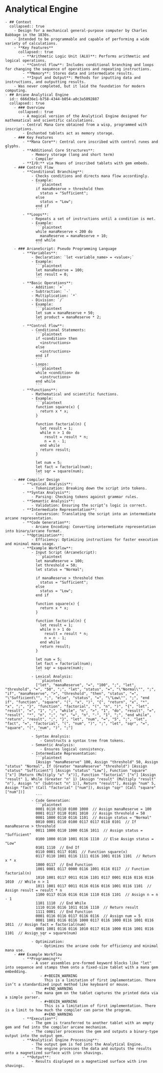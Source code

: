# Analytical Engine
	- ## Context
	  collapsed:: true
		- Design for a mechanical general-purpose computer by Charles Babbage in the 1830s.
		- Intended to be programmable and capable of performing a wide variety of calculations.
		- **Key Features**
		  collapsed:: true
			- **Arithmetic Logic Unit (ALU)**: Performs arithmetic and logical operations.
			- **Control Flow**: Includes conditional branching and loops for changing the sequence of operations and repeating instructions.
			- **Memory**: Stores data and intermediate results.
			- **Input and Output**: Methods for inputting data and instructions, and outputting results.
		- Was never completed, but it laid the foundation for modern computing.
	- ## Arcane Analytical Engine
	  id:: 666d36e1-b758-4344-b054-a0c3a5092887
	  collapsed:: true
		- ### Overview
		  collapsed:: true
			- A magical version of the Analytical Engine designed for mathematical and scientific calculations.
			- Central Mana Core obtained from a wisp, programmed with inscriptions.
			- Enchanted tablets act as memory storage.
		- ### Key Features
			- **Mana Core**: Central core inscribed with control runes and glyphs.
			- **Additional Core Structures**:
				- Memory storage (long and short term)
				- Compiler
			- **I/O:** via Means of inscribed tablets with gem embeds.
		- ### Control Flow
			- **Conditional Branching**:
				- Checks conditions and directs mana flow accordingly.
				- Example:
				  ```plaintext
				  if manaReserve > threshold then
				    status = "Sufficient";
				  else
				    status = "Low";
				  end if
				  ```
			- **Loops**:
				- Repeats a set of instructions until a condition is met.
				- Example:
				  ```plaintext
				  while manaReserve < 200 do
				    manaReserve = manaReserve + 10;
				  end while
				  ```
		- ### ArcaneScript: Pseudo Programming Language
			- **Variables**:
				- Declaration: `let <variable_name> = <value>;`
				- Example:
				  ```plaintext
				  let manaReserve = 100;
				  let result = 0;
				  ```
			- **Basic Operations**:
				- Addition: `+`
				- Subtraction: `-`
				- Multiplication: `*`
				- Division: `/`
				- Example:
				  ```plaintext
				  let sum = manaReserve + 50;
				  let product = manaReserve * 2;
				  ```
			- **Control Flow**:
				- Conditional Statements:
				  ```plaintext
				  if <condition> then
				    <instructions>
				  else
				    <instructions>
				  end if
				  ```
				- Loops:
				  ```plaintext
				  while <condition> do
				    <instructions>
				  end while
				  ```
			- **Functions**:
				- Mathematical and scientific functions.
				- Example:
				  ```plaintext
				  function square(x) {
				    return x * x;
				  }
				  
				  function factorial(n) {
				    let result = 1;
				    while n > 1 do
				      result = result * n;
				      n = n - 1;
				    end while
				    return result;
				  }
				  
				  let num = 5;
				  let fact = factorial(num);
				  let sqr = square(num);
				  ```
		- ### Compiler Design
			- **Lexical Analysis**:
				- Tokenization: Breaking down the script into tokens.
			- **Syntax Analysis**:
				- Parsing: Checking tokens against grammar rules.
			- **Semantic Analysis**:
				- Validation: Ensuring the script’s logic is correct.
			- **Intermediate Representation**:
				- Conversion: Translating the script into an intermediate arcane representation.
			- **Code Generation**:
				- Arcane Encoding: Converting intermediate representation into binary/arcane format.
			- **Optimization**:
				- Efficiency: Optimizing instructions for faster execution and minimal mana usage.
			- **Example Workflow**:
				- Input Script (ArcaneScript):
				  ```plaintext
				  let manaReserve = 100;
				  let threshold = 50;
				  let status = "Normal";
				  
				  if manaReserve > threshold then
				    status = "Sufficient";
				  else
				    status = "Low";
				  end if
				  
				  function square(x) {
				    return x * x;
				  }
				  
				  function factorial(n) {
				    let result = 1;
				    while n > 1 do
				      result = result * n;
				      n = n - 1;
				    end while
				    return result;
				  }
				  
				  let num = 5;
				  let fact = factorial(num);
				  let sqr = square(num);
				  ```
				- Lexical Analysis:
				  ```plaintext
				  ["let", "manaReserve", "=", "100", ";", "let", "threshold", "=", "50", ";", "let", "status", "=", "\"Normal\"", ";", "if", "manaReserve", ">", "threshold", "then", "status", "=", "\"Sufficient\"", ";", "else", "status", "=", "\"Low\"", ";", "end if", "function", "square", "(", "x", ")", "{", "return", "x", "*", "x", ";", "}", "function", "factorial", "(", "n", ")", "{", "let", "result", "=", "1", ";", "while", "n", ">", "1", "do", "result", "=", "result", "*", "n", ";", "n", "=", "n", "-", "1", ";", "end while", "return", "result", ";", "}", "let", "num", "=", "5", ";", "let", "fact", "=", "factorial", "(", "num", ")", ";", "let", "sqr", "=", "square", "(", "num", ")", ";"]
				  ```
				- Syntax Analysis:
					- Constructs a syntax tree from tokens.
				- Semantic Analysis:
					- Ensures logical consistency.
				- Intermediate Representation:
				  ```plaintext
				  [Assign "manaReserve" 100, Assign "threshold" 50, Assign "status" "Normal", If (Greater "manaReserve" "threshold") [Assign "status" "Sufficient"] [Assign "status" "Low"], Function "square" ["x"] [Return (Multiply "x" "x")], Function "factorial" ["n"] [Assign "result" 1, While (Greater "n" 1) [Assign "result" (Multiply "result" "n"), Assign "n" (Subtract "n" 1)], Return "result"], Assign "num" 5, Assign "fact" (Call "factorial" ["num"]), Assign "sqr" (Call "square" ["num"])]
				  ```
				- Code Generation:
				  ```plaintext
				  0001 0110 0110 0100 1000  // Assign manaReserve = 100
				  0001 0117 0110 0101 1010  // Assign threshold = 50
				  0001 1000 0110 0116 1101  // Assign status = "Normal"
				  0010 0001 0110 0100 0117 0117 0110 0101  // If manaReserve > threshold
				  0011 1000 0110 1000 0116 1011  // Assign status = "Sufficient"
				  0100 1000 0110 1001 0116 1110  // Else Assign status = "Low"
				  0101 1110  // End If
				  0110 0001 0117 0101  // Function square(x)
				  0117 0110 1001 0116 1111 0116 1001 0116 1101  // Return x * x
				  1000 0117  // End Function
				  1001 0001 0117 0000 0116 1001 0116 0117  // Function factorial(n)
				  1010 1001 0117 0011 0116 1101 0117 0001 0116 0116 0116 1010  // While n > 1
				  1011 1001 0117 0011 0116 0116 0116 1001 0116 1101  // Assign result = result * n
				  1100 0117 0116 0116 0116 1110 0116 1101  // Assign n = n - 1
				  1101 1110  // End While
				  1110 0116 0116 1011 0116 1110  // Return result
				  1111 0001  // End Function
				  0001 0116 0116 0117 0116 0116  // Assign num = 5
				  0001 1001 0116 0116 1000 0117 0116 1000 0116 1001 0116 1011  // Assign fact = factorial(num)
				  0001 1001 0116 0116 1010 0117 0116 1000 0116 1001 0116 1101  // Assign sqr = square(num)
				  ```
				- Optimization:
					- Optimizes the arcane code for efficiency and minimal mana use.
		- ### Example Workflow
			- **Programming**:
				- A user assembles pre-formed keyword blocks like "let" into sequence and stamps them onto a fixed-size tablet with a mana gem embedding.
					- #+BEGIN_WARNING
					  This is a limitation of first implementation. There isn’t a standardized input method like keyboard or mouse.
					  #+END_WARNING
				- The mana gem on the tablet captures the printed data via a simple parser.
					- #+BEGIN_WARNING
					  This is a limitation of first implementation. There is a limit to how much the compiler can parse the program.
					  #+END_WARNING
			- **Execution**:
				- The gem is transferred to another tablet with an empty gem and fed into the compiler arcane mechanism.
				- The compiler processes the gem and outputs a binary-type output into the output gem.
			- **Analytical Engine Processing**:
				- The output gem is fed into the Analytical Engine.
				- The engine processes the data and outputs the results onto a magnetized surface with iron shavings.
			- **Output**:
				- Results displayed on a magnetized surface with iron shavings.